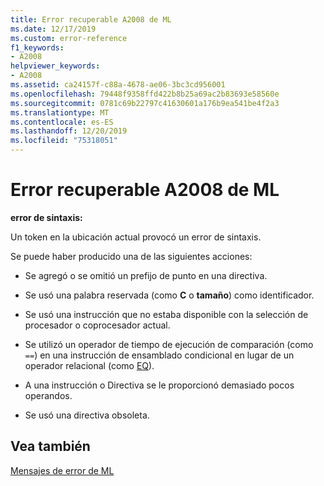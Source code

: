 ```yaml
---
title: Error recuperable A2008 de ML
ms.date: 12/17/2019
ms.custom: error-reference
f1_keywords:
- A2008
helpviewer_keywords:
- A2008
ms.assetid: ca24157f-c88a-4678-ae06-3bc3cd956001
ms.openlocfilehash: 79448f9358ffd422b8b25a69ac2b83693e58560e
ms.sourcegitcommit: 0781c69b22797c41630601a176b9ea541be4f2a3
ms.translationtype: MT
ms.contentlocale: es-ES
ms.lasthandoff: 12/20/2019
ms.locfileid: "75318051"
---
```

# <a name="ml-nonfatal-error-a2008"></a>Error recuperable A2008 de ML

**error de sintaxis:**

Un token en la ubicación actual provocó un error de sintaxis.

Se puede haber producido una de las siguientes acciones:

- Se agregó o se omitió un prefijo de punto en una directiva.

- Se usó una palabra reservada (como **C** o **tamaño**) como identificador.

- Se usó una instrucción que no estaba disponible con la selección de procesador o coprocesador actual.

- Se utilizó un operador de tiempo de ejecución de comparación (como `==`) en una instrucción de ensamblado condicional en lugar de un operador relacional (como [EQ](operator-eq.md)).

- A una instrucción o Directiva se le proporcionó demasiado pocos operandos.

- Se usó una directiva obsoleta.

## <a name="see-also"></a>Vea también

[Mensajes de error de ML](ml-error-messages.md)
